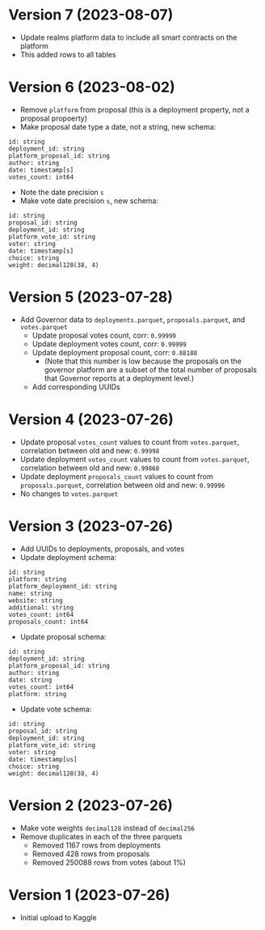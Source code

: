 # Version 7 (2023-08-07)
- Update realms platform data to include all smart contracts on the platform
- This added rows to all tables

# Version 6 (2023-08-02)
- Remove `platform` from proposal (this is a deployment property, not a proposal propoerty)
- Make proposal date type a date, not a string, new schema:
```
id: string
deployment_id: string
platform_proposal_id: string
author: string
date: timestamp[s]
votes_count: int64
```
  - Note the date precision `s`
- Make vote date precision `s`, new schema:
```
id: string
proposal_id: string
deployment_id: string
platform_vote_id: string
voter: string
date: timestamp[s]
choice: string
weight: decimal128(38, 4)
```
# Version 5 (2023-07-28)
- Add Governor data to `deployments.parquet`, `proposals.parquet`, and `votes.parquet`
  - Update proposal votes count, corr:      `0.99999`
  - Update deployment votes count, corr:    `0.99999` 
  - Update deployment proposal count, corr: `0.88188`
    - (Note that this number is low because the proposals on the governor platform are
    a subset of the total number of proposals that Governor reports at a deployment level.)
  - Add corresponding UUIDs

# Version 4 (2023-07-26)

- Update proposal `votes_count` values to count from `votes.parquet`, correlation between old and new:           `0.99998`
- Update deployment `votes_count` values to count from `votes.parquet`, correlation between old and new:         `0.99868`
- Update deployment `proposals_count` values to count from `proposals.parquet`, correlation between old and new: `0.99996`
- No changes to `votes.parquet`

# Version 3 (2023-07-26)
- Add UUIDs to deployments, proposals, and votes
- Update deployment schema:
```
id: string
platform: string
platform_deployment_id: string
name: string
website: string
additional: string
votes_count: int64
proposals_count: int64
```
- Update proposal schema:
```
id: string
deployment_id: string
platform_proposal_id: string
author: string
date: string
votes_count: int64
platform: string
```
- Update vote schema:
```
id: string
proposal_id: string
deployment_id: string
platform_vote_id: string
voter: string
date: timestamp[us]
choice: string
weight: decimal128(38, 4)
```

# Version 2 (2023-07-26)

- Make vote weights `decimal128` instead of `decimal256`
- Remove duplicates in each of the three parquets
  - Removed 1167 rows from deployments
  - Removed 428 rows from proposals
  - Removed 250088 rows from votes (about 1%)


# Version 1 (2023-07-26)
- Initial upload to Kaggle